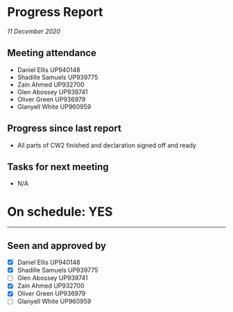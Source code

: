 # Progress Report

*11 December 2020*

## Meeting attendance

- Daniel Ellis UP940148
- Shadille Samuels UP939775
- Zain Ahmed UP932700
- Glen Abossey UP939741
- Oliver Green UP936979
- Glanyell White UP960959

## Progress since last report

- All parts of CW2 finished and declaration signed off and ready

## Tasks for next meeting

- N/A

# On schedule: YES

---

## Seen and approved by

* [X] Daniel Ellis UP940148
* [X] Shadille Samuels UP939775
* [ ] Glen Abossey UP939741
* [X] Zain Ahmed UP932700
* [X] Oliver Green UP936979
* [ ] Glanyell White UP960959

